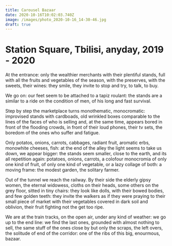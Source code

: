 ```yaml
---
title: Carousel Bazaar
date: 2020-10-16T10:02:03.740Z
image: /images/photo_2020-10-16_14-30-46.jpg
draft: true
---
```

# Station Square, Tbilisi, anyday, 2019 - 2020



At the entrance: only the wealthier merchants with their plentiful stands, full with all the fruits and vegetables of the season, with the preserves, with the sweets, their wines: they smile, they invite to stop and try, to talk, to buy.

We go on: our feet seem to be attached to a tapiz roulant: the stands are a similar to a ride on the condition of men, of his long and fast survival.

Step by step the marketplace turns monothematic, monocromatic: improvised stands with cardboads, old wrinkled boxes comparable to the lines of the faces of who is selling and, at the same time, appears bored in front of the flooding crowds, in front of their loud phones, their tv sets, the boredom of the ones who suffer and fatigue.

Only potatos, onions, carrots, cabbages, radiant fruit, aromatic erbs, monowhite cheeses, fish: at the end of the alley the light seems to take us down, we appear bigger: the stands seem smaller, close to the earth, and its all repetition again: potatoes, onions, carrots, a colofour monocromia of only one kind of fruit, of only one kind of vegetable, or a lazy collage of both: a moving frame: the modest garden, the solitary farmer.

Out of the tunnel we reach the railway. By their side the elderly gipsy women, the eternal widowess, cloths on their heads, some others on the grey floor, sitted in tiny chairs: they look like dolls, with their bowed bodies, and few golden teeth: they invite the walkers as if they were praying to their small piece of market with their vegetables covered in dark soil and oblivion, their fruit fighting not the get too ripe.

We are at the train tracks, on the open air, under any kind of weather: we go up to the end line: we find the last ones, grounded with almost nothing to sell, the same stuff of the ones close by but only the scraps, the left overs, the solitude of end of the corridor: one of the ribs of this big, enourmous, bazaar.